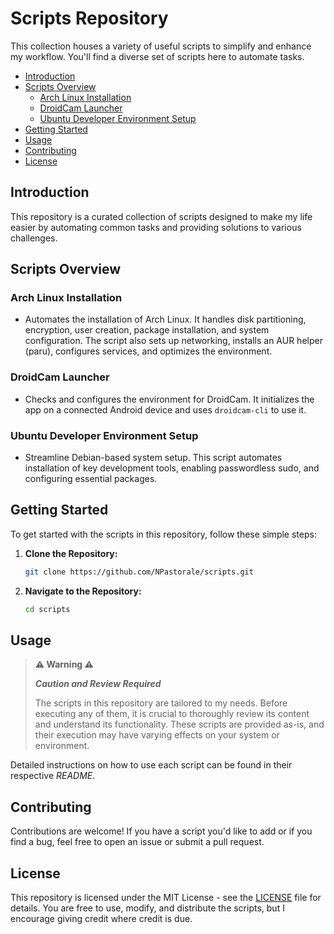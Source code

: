 # Scripts Repository <!-- omit from toc -->

This collection houses a variety of useful scripts to simplify and enhance my workflow. You'll find a diverse set of scripts here to automate tasks.

- [Introduction](#introduction)
- [Scripts Overview](#scripts-overview)
  - [Arch Linux Installation](#arch-linux-installation)
  - [DroidCam Launcher](#droidcam-launcher)
  - [Ubuntu Developer Environment Setup](#ubuntu-developer-environment-setup)
- [Getting Started](#getting-started)
- [Usage](#usage)
- [Contributing](#contributing)
- [License](#license)

## Introduction

This repository is a curated collection of scripts designed to make my life easier by automating common tasks and providing solutions to various challenges.

## Scripts Overview

### Arch Linux Installation

- Automates the installation of Arch Linux. It handles disk partitioning, encryption, user creation, package installation, and system configuration. The script also sets up networking, installs an AUR helper (paru), configures services, and optimizes the environment.

### DroidCam Launcher

- Checks and configures the environment for DroidCam. It initializes the app on a connected Android device and uses `droidcam-cli` to use it.

### Ubuntu Developer Environment Setup

- Streamline Debian-based system setup. This script automates installation of key development tools, enabling passwordless sudo, and configuring essential packages.

## Getting Started

To get started with the scripts in this repository, follow these simple steps:

1. **Clone the Repository:**

   ```bash
   git clone https://github.com/NPastorale/scripts.git
   ```

2. **Navigate to the Repository:**

   ```bash
   cd scripts
   ```

## Usage

> **⚠️ Warning ⚠️**
>
> **_Caution and Review Required_**
>
> The scripts in this repository are tailored to my needs. Before executing any of them, it is crucial to thoroughly review its content and understand its functionality. These scripts are provided as-is, and their execution may have varying effects on your system or environment.

Detailed instructions on how to use each script can be found in their respective _README_.

## Contributing

Contributions are welcome! If you have a script you'd like to add or if you find a bug, feel free to open an issue or submit a pull request.

## License

This repository is licensed under the MIT License - see the [LICENSE](LICENSE) file for details. You are free to use, modify, and distribute the scripts, but I encourage giving credit where credit is due.
